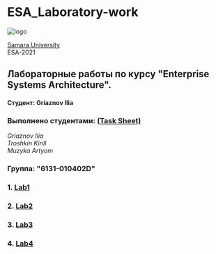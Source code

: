 # ESA_Laboratory-work 
![logo](https://ssau.ru/pagefiles/of_docs/Firm%20blocks_left-gorizont_naimenovanie_Rus.png)

[Samara University](https://ssau.ru/) <br/>
ESA-2021
## Лабораторные работы по курсу "Enterprise Systems Architecture". <br/>
#### Студент: Griaznov Ilia <br/>
### Выполнено студентами: [(Task Sheet)](https://github.com/Dark-MonkGI/Enterprise_Systems_Architecture_SAMARA_UNIVERSITY/tree/main/Task_Sheet) <br/>
*Griaznov Ilia* <br/>
*Troshkin Kirill* <br/>
*Muzyka Artyom* <br/>
### Группа: "6131-010402D"



### 1. [Lab1](https://github.com/)
### 2. [Lab2](https://github.com/)
### 3. [Lab3](https://github.com/)
### 4. [Lab4](https://github.com/)
